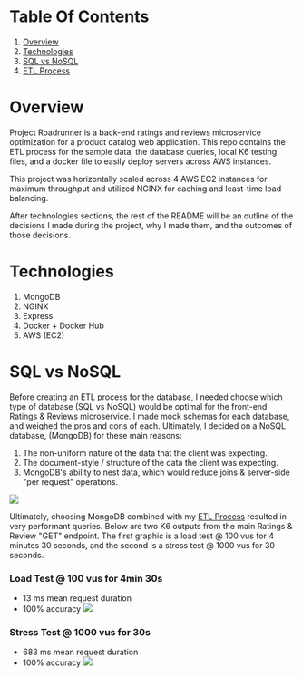 # Table Of Contents
1. [Overview](#Overview)
1. [Technologies](#Technologies)
1. [SQL vs NoSQL](#SQLnoSQL)
1. [ETL Process](#ETL)

# Overview
Project Roadrunner is a back-end ratings and reviews microservice optimization for a product catalog web application. This repo contains the ETL process for the sample data, the database queries, local K6 testing files, and a docker file to easily deploy servers across AWS instances.

This project was horizontally scaled across 4 AWS EC2 instances for maximum throughput and utilized NGINX for caching and least-time load balancing.

After technologies sections, the rest of the README will be an outline of the decisions I made during the project, why I made them, and the outcomes of those decisions.

# Technologies
1. MongoDB
2. NGINX
3. Express
4. Docker + Docker Hub
5. AWS (EC2)

# SQL vs NoSQL
Before creating an ETL process for the database, I needed choose which type of database (SQL vs NoSQL) would be optimal for the front-end Ratings & Reviews microservice. I made mock schemas for each database, and weighed the pros and cons of each. Ultimately, I decided on a NoSQL database, (MongoDB) for these main reasons:

1. The non-uniform nature of the data that the client was expecting.
2. The document-style / structure of the data the client was expecting.
3. MongoDB's ability to nest data, which would reduce joins & server-side "per request" operations.

![](https://i.ibb.co/PYwLxN8/SDC-DB.png)

Ultimately, choosing MongoDB combined with my [ETL Process](#ETLprocess) resulted in very performant queries. Below are two K6 outputs from the main Ratings & Review "GET" endpoint. The first graphic is a load test @ 100 vus for 4 minutes 30 seconds, and the second is a stress test @ 1000 vus for 30 seconds.

### Load Test @ 100 vus for 4min 30s
- 13 ms mean request duration
- 100% accuracy
![](https://i.ibb.co/L8GdtNV/get-Reviews.png)


### Stress Test @ 1000 vus for 30s
- 683 ms mean request duration
- 100% accuracy
![](https://i.ibb.co/K6v6JCc/stress-Get-Reviews.png)


